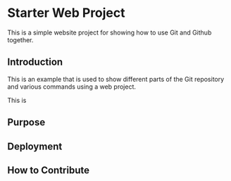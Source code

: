 # Starter Web Project

This is a simple website project for showing how to use Git and Github together.

## Introduction

This is an example that is used to show different parts of the Git repository and various commands using a web project.

This is 
## Purpose
## Deployment
## How to Contribute